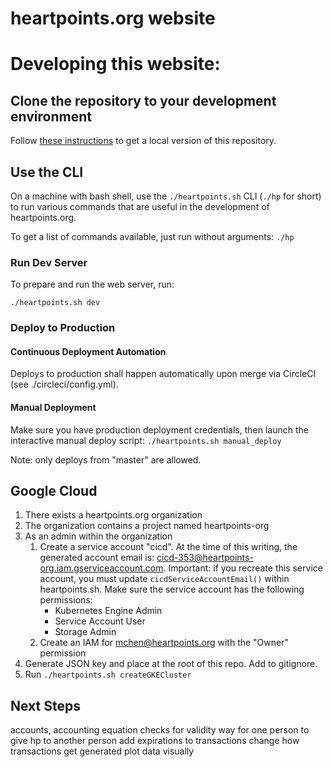 heartpoints.org website
==================================

# Developing this website:

## Clone the repository to your development environment

Follow [these instructions](https://help.github.com/articles/fork-a-repo/)
to get a local version of this repository.

## Use the CLI

On a machine with bash shell, use the `./heartpoints.sh` CLI (`./hp` for short) to run various
commands that are useful in the development of heartpoints.org.

To get a list of commands available, just run without arguments: `./hp`

### Run Dev Server

To prepare and run the web server, run:

    ./heartpoints.sh dev

### Deploy to Production

#### Continuous Deployment Automation

Deploys to production shall happen automatically upon merge via CircleCI
(see ./circleci/config.yml).

#### Manual Deployment

Make sure you have production deployment credentials, then launch the interactive
manual deploy script: `./heartpoints.sh manual_deploy`

Note: only deploys from "master" are allowed.

## Google Cloud

1. There exists a heartpoints.org organization
2. The organization contains a project named heartpoints-org
3. As an admin within the organization
    1. Create a service account "cicd". At the time of this writing, the generated account email is: cicd-353@heartpoints-org.iam.gserviceaccount.com. Important: if you recreate this service account, you must update `cicdServiceAccountEmail()` within heartpoints.sh. Make sure the service account has the following permissions:
        * Kubernetes Engine Admin
        * Service Account User
        * Storage Admin
    2. Create an IAM for mchen@heartpoints.org with the "Owner" permission
4. Generate JSON key and place at the root of this repo. Add to gitignore.
5. Run `./heartpoints.sh createGKECluster` 

## Next Steps

accounts, accounting equation checks for validity
way for one person to give hp to another person
add expirations to transactions
change how transactions get generated
plot data visually
